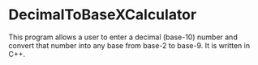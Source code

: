 # DecimalToBaseXCalculator
This program allows a user to enter a decimal (base-10) number and convert that number into any base from base-2 to base-9. It is written in C++.
